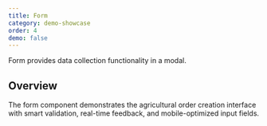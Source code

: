 ```yaml
---
title: Form
category: demo-showcase
order: 4
demo: false
---
```


Form provides data collection functionality in a modal.

## Overview

The form component demonstrates the agricultural order creation interface with smart validation, real-time feedback, and mobile-optimized input fields.

